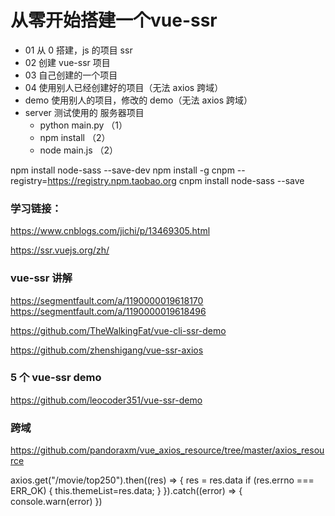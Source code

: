 # 从零开始搭建一个vue-ssr

- 01                           从 0 搭建，js 的项目 ssr
- 02                           创建 vue-ssr 项目
- 03                           自己创建的一个项目
- 04                           使用别人已经创建好的项目（无法 axios 跨域）
- demo                         使用别人的项目，修改的 demo（无法 axios 跨域）
- server                       测试使用的 服务器项目
  - python main.py （1）
  - npm install    （2） 
  - node main.js   （2）


npm install node-sass --save-dev
npm install -g cnpm --registry=https://registry.npm.taobao.org
cnpm install node-sass --save



### 学习链接：
https://www.cnblogs.com/jichi/p/13469305.html

https://ssr.vuejs.org/zh/

### vue-ssr 讲解
https://segmentfault.com/a/1190000019618170
https://segmentfault.com/a/1190000019618496

https://github.com/TheWalkingFat/vue-cli-ssr-demo

https://github.com/zhenshigang/vue-ssr-axios

### 5 个 vue-ssr demo
https://github.com/leocoder351/vue-ssr-demo

### 跨域
https://github.com/pandoraxm/vue_axios_resource/tree/master/axios_resource


axios.get("/movie/top250").then((res) => {
  res = res.data
  if (res.errno === ERR_OK) {
      this.themeList=res.data;
  }
}).catch((error) => {
  console.warn(error)
})
